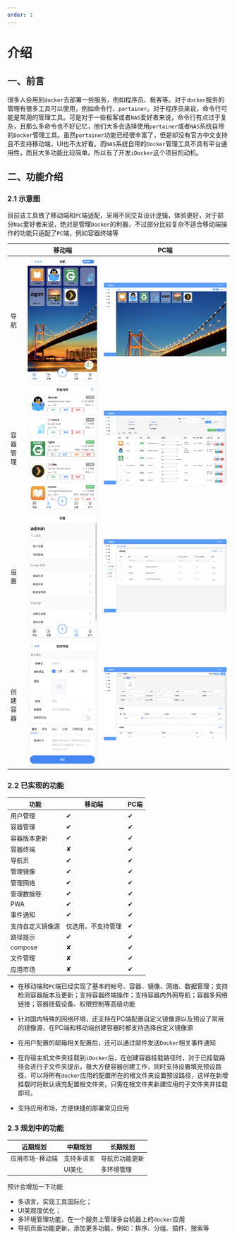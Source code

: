 ```yaml
---
order: 1
---
```

# 介绍
## 一、前言

很多人会用到`docker`去部署一些服务，例如程序员、极客等。对于`docker`服务的管理有很多工具可以使用，例如命令行、`portainer`。对于程序员来说，命令行可能是常用的管理工具。可是对于一些极客或者`NAS`爱好者来说，命令行有点过于复杂，且那么多命令也不好记忆，他们大多会选择使用`portainer`或者`NAS`系统自带的`Docker`管理工具。虽然`portainer`功能已经很丰富了，但是却没有官方中文支持且不支持移动端，UI也不太好看。而`NAS`系统自带的`Docker`管理工具不具有平台通用性，而且大多功能比较简单。所以有了开发`iDocker`这个项目的动机。

## 二、功能介绍
### 2.1 示意图
目前该工具做了移动端和`PC`端适配，采用不同交互设计逻辑，体验更好，对于部分`Nas`爱好者来说，绝对是管理`Docker`的利器，不过部分比较复杂不适合移动端操作的功能只适配了`PC`端，例如容器终端等

|          | 移动端                                       | PC端                                     |
| -------- | -------------------------------------------- | ---------------------------------------- |
| 导航     | ![](screenshots/mobile-nav.png)              | ![](screenshots/pc-nav.png)              |
| 容器管理 | ![](screenshots/mobile-container-list.png)   | ![](screenshots/pc-container-list.png)   |
| 设置     | ![](screenshots/mobile-setting.png)          | ![](screenshots/pc-setting.png)          |
| 创建容器 | ![](screenshots/mobile-create-container.png) | ![](screenshots/pc-create-container.png) |

### 2.2 已实现的功能
| 功能             | 移动端             | PC端     |
| ---------------- | ------------------ | -------- |
| 用户管理         | &#10004;           | &#10004; |
| 容器管理         | &#10004;           | &#10004; |
| 容器版本更新     | &#10004;           | &#10004; |
| 容器终端         | &#10008;           | &#10004; |
| 导航页           | &#10004;           | &#10004; |
| 管理镜像         | &#10004;           | &#10004; |
| 管理网络         | &#10004;           | &#10004; |
| 管理数据卷       | &#10004;           | &#10004; |
| PWA              | &#10004;           | &#10004; |
| 事件通知         | &#10004;           | &#10004; |
| 支持自定义镜像源 | 仅选用，不支持管理 | &#10004; |
| 路径提示         | &#10004;           | &#10004; |
| compose          | &#10008;           | &#10004; |
| 文件管理         | &#10008;           | &#10004; |
| 应用市场         | &#10008;           | &#10004; |

- 在移动端和`PC`端已经实现了基本的帐号、容器、镜像、网络、数据管理；支持检测容器版本及更新；支持容器终端操作；支持容器内外网导航；容器多网络链接；容器挂载设备、权限控制等高级功能

- 针对国内特殊的网络环境，还支持在PC端配置自定义镜像源以及预设了常用的镜像源，在PC端和移动端创建容器时都支持选择自定义镜像源

- 在用户配置的邮箱相关配置后，还可以通过邮件发送`Docker`相关事件通知

- 在将宿主机文件夹挂载到`iDocker`后，在创建容器挂载路径时，对于已挂载路径会进行子文件夹提示，极大方便容器创建工作，同时支持设置填充预设路径，可以将所有`docker`应用的配置所在的根文件夹设置预设路径，这样在新增挂载时将默认填充配置根文件夹，只需在根文件夹新建应用的子文件夹并挂载即可。
- 支持应用市场，方便快捷的部署常见应用



### 2.3 规划中的功能
| 近期规划        | 中期规划   | 长期规划       |
| --------------- | ---------- | -------------- |
| 应用市场-移动端 | 支持多语言 | 导航页功能更新 |
|                 | UI美化     | 多环境管理     |

预计会增加一下功能
  
- 多语言，实现工具国际化；
- UI美观度优化；
- 多环境管理功能，在一个服务上管理多台机器上的`docker`应用
- 导航页面功能更新，添加更多功能，例如：排序、分组、插件、搜索等